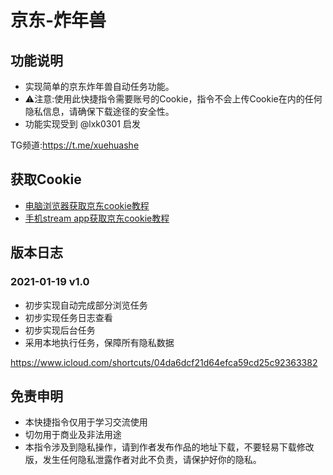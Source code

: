 # 京东-炸年兽

## 功能说明

- 实现简单的京东炸年兽自动任务功能。
- ⚠️注意:使用此快捷指令需要账号的Cookie，指令不会上传Cookie在内的任何隐私信息，请确保下载途径的安全性。
- 功能实现受到 @lxk0301 启发

TG频道:https://t.me/xuehuashe

## 获取Cookie
- [电脑浏览器获取京东cookie教程](https://github.com/leecobaby/shortcuts/blob/master/DOC/GetJdCookie1.md)
- [手机stream app获取京东cookie教程](https://github.com/leecobaby/shortcuts/blob/master/DOC/GetJdCookie2.md)

## 版本日志

### 2021-01-19 v1.0
- 初步实现自动完成部分浏览任务
- 初步实现任务日志查看
- 初步实现后台任务
- 采用本地执行任务，保障所有隐私数据


https://www.icloud.com/shortcuts/04da6dcf21d64efca59cd25c92363382


## 免责申明
- 本快捷指令仅用于学习交流使用
- 切勿用于商业及非法用途
- 本指令涉及到隐私操作，请到作者发布作品的地址下载，不要轻易下载修改版，发生任何隐私泄露作者对此不负责，请保护好你的隐私。
